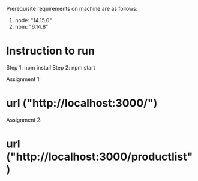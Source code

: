 Prerequisite requirements on machine are as follows:
1. node: "14.15.0"
2. npm: "6.14.8"


# Instruction to run
Step 1: npm install
Step 2: npm start






Assignment 1:
# url ("http://localhost:3000/")



Assignment 2:
# url ("http://localhost:3000/productlist")